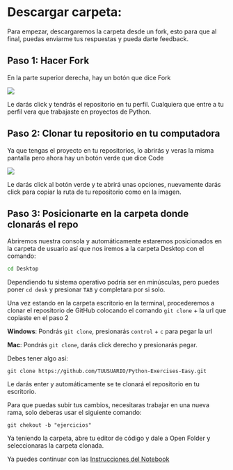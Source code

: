 # Descargar carpeta:

Para empezar, descargaremos la carpeta desde un fork, esto para que al final, puedas enviarme tus respuestas y pueda darte feedback.

## Paso 1: Hacer Fork

En la parte superior derecha, hay un botón que dice Fork 

![](https://sammyk.s3.amazonaws.com/blog/images/2014-05-28/fork.png)

Le darás click y tendrás el repositorio en tu perfil. Cualquiera que entre a tu perfil vera que trabajaste en proyectos de Python.

## Paso 2: Clonar tu repositorio en tu computadora

Ya que tengas el proyecto en tu repositorios, lo abrirás y veras la misma pantalla pero ahora hay un botón verde que dice Code

![](https://www.freecodecamp.org/espanol/news/content/images/2020/12/clone.jpg)

Le darás click al botón verde y te abrirá unas opciones, nuevamente darás click para copiar la ruta de tu repositorio como en la imagen.

## Paso 3: Posicionarte en la carpeta donde clonarás el repo

Abriremos nuestra consola y automáticamente estaremos posicionados en la carpeta de usuario así que nos iremos a la carpeta Desktop con el comando:
```Bash
cd Desktop
```
Dependiendo tu sistema operativo podría ser en minúsculas, pero puedes poner `cd desk` y presionar `TAB` y completara por si solo.

Una vez estando en la carpeta escritorio en la terminal, procederemos a clonar el repositorio de GitHub colocando el comando `git clone` + la url que copiaste en el paso 2

**Windows**: Pondrás `git clone`, presionarás `control` + `c` para pegar la url

**Mac**: Pondrás `git clone`, darás click derecho y presionarás pegar.

Debes tener algo así:

```Git
git clone https://github.com/TUUSUARIO/Python-Exercises-Easy.git
```
Le darás enter y automáticamente se te clonará el repositorio en tu escritorio. 

Para que puedas subir tus cambios, necesitaras trabajar en una nueva rama, solo deberas usar el siguiente comando:

```Git
git chekout -b "ejercicios"
```

Ya teniendo la carpeta, abre tu editor de código y dale a Open Folder y seleccionaras la carpeta clonada.

Ya puedes continuar con las <a href='instructions.md'>Instrucciones del Notebook</a>
